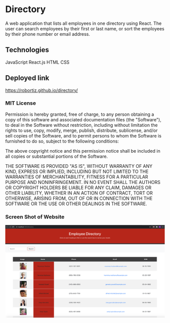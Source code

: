 # Directory

A web application that lists all employees in one directory using React. The user can search employees by their first or last name, or sort the employees by their phone number or email address.

## Technologies

JavaScript
React.js
HTML
CSS

## Deployed link

https://robortiz.github.io/directory/

### MIT License

Permission is hereby granted, free of charge, to any person obtaining a copy of this software and associated documentation files (the "Software"), to deal in the Software without restriction, including without limitation the rights to use, copy, modify, merge, publish, distribute, sublicense, and/or sell copies of the Software, and to permit persons to whom the Software is furnished to do so, subject to the following conditions:

The above copyright notice and this permission notice shall be included in all copies or substantial portions of the Software.

THE SOFTWARE IS PROVIDED "AS IS", WITHOUT WARRANTY OF ANY KIND, EXPRESS OR IMPLIED, INCLUDING BUT NOT LIMITED TO THE WARRANTIES OF MERCHANTABILITY, FITNESS FOR A PARTICULAR PURPOSE AND NONINFRINGEMENT. IN NO EVENT SHALL THE AUTHORS OR COPYRIGHT HOLDERS BE LIABLE FOR ANY CLAIM, DAMAGES OR OTHER LIABILITY, WHETHER IN AN ACTION OF CONTRACT, TORT OR OTHERWISE, ARISING FROM, OUT OF OR IN CONNECTION WITH THE SOFTWARE OR THE USE OR OTHER DEALINGS IN THE SOFTWARE.

### Screen Shot of Website

<img src="public/ScreenShot.png" >
